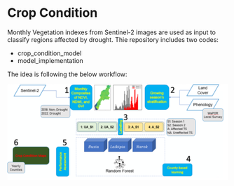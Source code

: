 # Crop Condition

Monthly Vegetation indexes from Sentinel-2 images are used as input to classify regions affected by drought.
Thie repository includes two codes:
- crop_condition_model
- model_implementation

The idea is following the below workflow:

![workflow](workflow.PNG)
 

